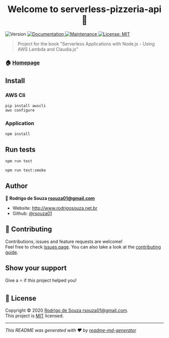 <h1 align="center">Welcome to serverless-pizzeria-api 👋</h1>
<p>
  <img alt="Version" src="https://img.shields.io/badge/version-1.0.0-blue.svg?cacheSeconds=2592000" />
  <a href="https://github.com/rsouza01/serverless-pizzeria-api#readme" target="_blank">
    <img alt="Documentation" src="https://img.shields.io/badge/documentation-yes-brightgreen.svg" />
  </a>
  <a href="https://github.com/rsouza01/serverless-pizzeria-api/graphs/commit-activity" target="_blank">
    <img alt="Maintenance" src="https://img.shields.io/badge/Maintained%3F-yes-green.svg" />
  </a>
  <a href="https://github.com/rsouza01/serverless-pizzeria-api/blob/master/LICENSE" target="_blank">
    <img alt="License: MIT" src="https://img.shields.io/github/license/rsouza01/serverless-pizzeria-api" />
  </a>
</p>

> Project for the book &#34;Serverless Applications with Node.js - Using AWS Lambda and Claudia.js&#34;

### 🏠 [Homepage](https://github.com/rsouza01/serverless-pizzeria-api#readme)

## Install

### AWS Cli

```sh
pip install awscli
aws configure
```

### Application

```sh
npm install
```

## Run tests

```sh
npm run test
```

```sh
npm run test:smoke
```

## Author

👤 **Rodrigo de Souza <rsouza01@gmail.com>**

* Website: http://www.rodrigosouza.net.br
* Github: [@rsouza01](https://github.com/rsouza01)

## 🤝 Contributing

Contributions, issues and feature requests are welcome!<br />Feel free to check [issues page](https://github.com/rsouza01/serverless-pizzeria-api/issues). You can also take a look at the [contributing guide](https://github.com/rsouza01/serverless-pizzeria-api/blob/master/CONTRIBUTING.md).

## Show your support

Give a ⭐️ if this project helped you!

## 📝 License

Copyright © 2020 [Rodrigo de Souza <rsouza01@gmail.com>](https://github.com/rsouza01).<br />
This project is [MIT](https://github.com/rsouza01/serverless-pizzeria-api/blob/master/LICENSE) licensed.

***
_This README was generated with ❤️ by [readme-md-generator](https://github.com/kefranabg/readme-md-generator)_